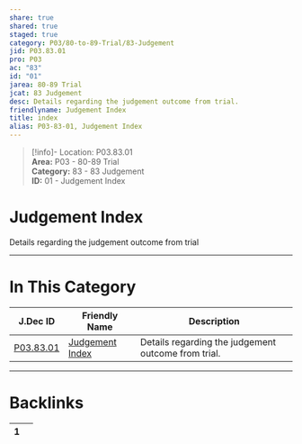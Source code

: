 ```yaml
---  
share: true  
shared: true  
staged: true  
category: P03/80-to-89-Trial/83-Judgement  
jid: P03.83.01  
pro: P03  
ac: "83"  
id: "01"  
jarea: 80-89 Trial  
jcat: 83 Judgement  
desc: Details regarding the judgement outcome from trial.  
friendlyname: Judgement Index  
title: index  
alias: P03-83-01, Judgement Index  
---  
```

  
>[!info]- Location: P03.83.01  
>**Area:** P03 - 80-89 Trial  
>**Category:** 83 - 83 Judgement  
>**ID:** 01 - Judgement Index  
  
# Judgement Index  
  
Details regarding the judgement outcome from trial  
   
  
  
---  
# In This Category  
  
| J.Dec ID                                                                      | Friendly Name                                                                       | Description                                         |  
| ----------------------------------------------------------------------------- | ----------------------------------------------------------------------------------- | --------------------------------------------------- |  
| [P03.83.01](index.md) | [Judgement Index](index.md) | Details regarding the judgement outcome from trial. |  
  
  
---  
# Backlinks  
<div><table class="dataview table-view-table"><thead class="table-view-thead"><tr class="table-view-tr-header"><th class="table-view-th"><span></span><span class="dataview small-text">1</span></th><th class="table-view-th"><span></span></th></tr></thead><tbody class="table-view-tbody"></tbody></table></div>